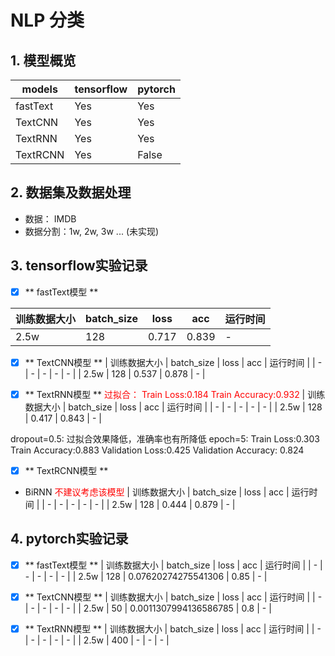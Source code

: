# NLP 分类

## 1. 模型概览


| models | tensorflow | pytorch |
| - | - | - |
|  fastText  |   Yes   |   Yes    |
|  TextCNN  |   Yes   |   Yes    |
|  TextRNN  |   Yes   |   Yes    |
|  TextRCNN  |   Yes   |   False    |



## 2. 数据集及数据处理
* 数据： IMDB
* 数据分割：1w, 2w, 3w ...   (未实现)


## 3. tensorflow实验记录
- [x] ** fastText模型 **

| 训练数据大小 | batch_size | loss | acc | 运行时间 |
| - | - | - | - | - |
| 2.5w | 128 | 0.717 | 0.839 | - |


- [x] ** TextCNN模型 **
| 训练数据大小 | batch_size | loss | acc | 运行时间 |
| - | - | - | - | - |
| 2.5w | 128 | 0.537 | 0.878 | - |


- [x] ** TextRNN模型 **
<font color="red">过拟合：  Train Loss:0.184	Train Accuracy:0.932</font>
| 训练数据大小 | batch_size | loss | acc | 运行时间 |
| - | - | - | - | - |
| 2.5w | 128 | 0.417 | 0.843 | - |

dropout=0.5:  过拟合效果降低，准确率也有所降低
epoch=5:
Train Loss:0.303	Train Accuracy:0.883
Validation Loss:0.425	Validation Accuracy: 0.824


- [x] ** TextRCNN模型 **  
* BiRNN
<font color="red">不建议考虑该模型</font>
| 训练数据大小 | batch_size | loss | acc | 运行时间 |
| - | - | - | - | - |
| 2.5w | 128 | 0.444 | 0.879 | - |



## 4. pytorch实验记录
- [x] ** fastText模型 **
| 训练数据大小 | batch_size | loss | acc | 运行时间 |
| - | - | - | - | - |
| 2.5w | 128 | 0.07620274275541306 | 0.85 | - |

- [x] ** TextCNN模型 **
| 训练数据大小 | batch_size | loss | acc | 运行时间 |
| - | - | - | - | - |
| 2.5w | 50 | 0.0011307994136586785 | 0.8 | - |


- [x] ** TextRNN模型 **
| 训练数据大小 | batch_size | loss | acc | 运行时间 |
| - | - | - | - | - |
| 2.5w | 400 | - | - | - |